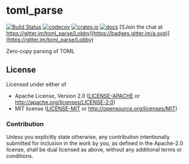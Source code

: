 # toml_parse

[![Build Status](https://github.com/toml-rs/toml/workflows/Continuous%20integration/badge.svg)](https://github.com/toml-rs/toml/actions)
[![codecov](https://codecov.io/gh/toml-rs/toml/branch/master/graph/badge.svg)](https://codecov.io/gh/toml-rs/toml)
[![crates.io](https://img.shields.io/crates/v/toml_parse.svg)](https://crates.io/crates/toml_parse)
[![docs](https://docs.rs/toml_parse/badge.svg)](https://docs.rs/toml_parse)
[![Join the chat at https://gitter.im/toml_parse/Lobby](https://badges.gitter.im/a.svg)](https://gitter.im/toml_parse/Lobby)


Zero-copy parsing of TOML

## License

Licensed under either of

- Apache License, Version 2.0 ([LICENSE-APACHE](LICENSE-APACHE) or http://apache.org/licenses/LICENSE-2.0)
- MIT license ([LICENSE-MIT](LICENSE-MIT) or http://opensource.org/licenses/MIT)

### Contribution

Unless you explicitly state otherwise, any contribution intentionally submitted for inclusion in the work by you, as defined in the Apache-2.0 license, shall be dual licensed as above, without any additional terms or conditions.
